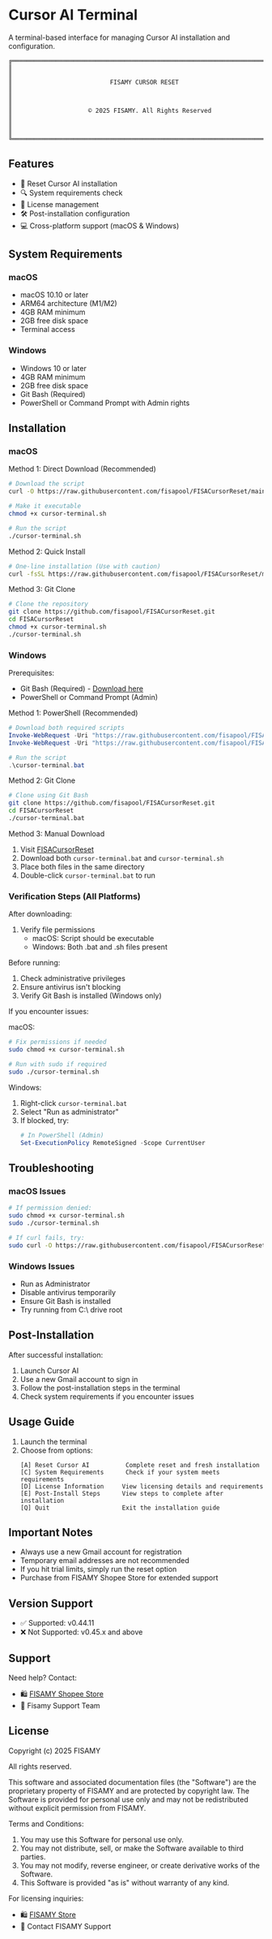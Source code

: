 # Cursor AI Terminal

A terminal-based interface for managing Cursor AI installation and configuration.

```
╔═══════════════════════════════════════════════════════════════════════════╗
║                                                                           ║
║                           FISAMY CURSOR RESET                             ║
║                                                                           ║
║                     © 2025 FISAMY. All Rights Reserved                    ║
║                                                                           ║
╚═══════════════════════════════════════════════════════════════════════════╝
```

## Features

- 🔄 Reset Cursor AI installation
- 🔍 System requirements check
- 📝 License management
- 🛠️ Post-installation configuration
- 💻 Cross-platform support (macOS & Windows)

## System Requirements

### macOS
- macOS 10.10 or later
- ARM64 architecture (M1/M2)
- 4GB RAM minimum
- 2GB free disk space
- Terminal access

### Windows
- Windows 10 or later
- 4GB RAM minimum
- 2GB free disk space
- Git Bash (Required)
- PowerShell or Command Prompt with Admin rights

## Installation

### macOS

Method 1: Direct Download (Recommended)
```bash
# Download the script
curl -O https://raw.githubusercontent.com/fisapool/FISACursorReset/main/cursor-terminal.sh

# Make it executable
chmod +x cursor-terminal.sh

# Run the script
./cursor-terminal.sh
```

Method 2: Quick Install
```bash
# One-line installation (Use with caution)
curl -fsSL https://raw.githubusercontent.com/fisapool/FISACursorReset/main/cursor-terminal.sh | bash
```

Method 3: Git Clone
```bash
# Clone the repository
git clone https://github.com/fisapool/FISACursorReset.git
cd FISACursorReset
chmod +x cursor-terminal.sh
./cursor-terminal.sh
```

### Windows

Prerequisites:
- Git Bash (Required) - [Download here](https://git-scm.com/download/win)
- PowerShell or Command Prompt (Admin)

Method 1: PowerShell (Recommended)
```powershell
# Download both required scripts
Invoke-WebRequest -Uri "https://raw.githubusercontent.com/fisapool/FISACursorReset/main/cursor-terminal.bat" -OutFile "cursor-terminal.bat"
Invoke-WebRequest -Uri "https://raw.githubusercontent.com/fisapool/FISACursorReset/main/cursor-terminal.sh" -OutFile "cursor-terminal.sh"

# Run the script
.\cursor-terminal.bat
```

Method 2: Git Clone
```bash
# Clone using Git Bash
git clone https://github.com/fisapool/FISACursorReset.git
cd FISACursorReset
./cursor-terminal.bat
```

Method 3: Manual Download
1. Visit [FISACursorReset](https://github.com/fisapool/FISACursorReset)
2. Download both `cursor-terminal.bat` and `cursor-terminal.sh`
3. Place both files in the same directory
4. Double-click `cursor-terminal.bat` to run

### Verification Steps (All Platforms)

After downloading:
1. Verify file permissions
   - macOS: Script should be executable
   - Windows: Both .bat and .sh files present

Before running:
1. Check administrative privileges
2. Ensure antivirus isn't blocking
3. Verify Git Bash is installed (Windows only)

If you encounter issues:

macOS:
```bash
# Fix permissions if needed
sudo chmod +x cursor-terminal.sh

# Run with sudo if required
sudo ./cursor-terminal.sh
```

Windows:
1. Right-click `cursor-terminal.bat`
2. Select "Run as administrator"
3. If blocked, try:
   ```powershell
   # In PowerShell (Admin)
   Set-ExecutionPolicy RemoteSigned -Scope CurrentUser
   ```

## Troubleshooting

### macOS Issues
```bash
# If permission denied:
sudo chmod +x cursor-terminal.sh
sudo ./cursor-terminal.sh

# If curl fails, try:
sudo curl -O https://raw.githubusercontent.com/fisapool/FISACursorReset/main/cursor-terminal.sh
```

### Windows Issues
- Run as Administrator
- Disable antivirus temporarily
- Ensure Git Bash is installed
- Try running from C:\ drive root

## Post-Installation

After successful installation:
1. Launch Cursor AI
2. Use a new Gmail account to sign in
3. Follow the post-installation steps in the terminal
4. Check system requirements if you encounter issues

## Usage Guide

1. Launch the terminal
2. Choose from options:
   ```
   [A] Reset Cursor AI          Complete reset and fresh installation
   [C] System Requirements      Check if your system meets requirements
   [D] License Information     View licensing details and requirements
   [E] Post-Install Steps      View steps to complete after installation
   [Q] Quit                    Exit the installation guide
   ```

## Important Notes

- Always use a new Gmail account for registration
- Temporary email addresses are not recommended
- If you hit trial limits, simply run the reset option
- Purchase from FISAMY Shopee Store for extended support

## Version Support

- ✅ Supported: v0.44.11
- ❌ Not Supported: v0.45.x and above

## Support

Need help? Contact:
- 🛍️ [FISAMY Shopee Store](https://fisamy.rhinopal.top/)
- 📧 Fisamy Support Team

## License

Copyright (c) 2025 FISAMY

All rights reserved.

This software and associated documentation files (the "Software") are the proprietary 
property of FISAMY and are protected by copyright law. The Software is provided for 
personal use only and may not be redistributed without explicit permission from FISAMY.

Terms and Conditions:

1. You may use this Software for personal use only.
2. You may not distribute, sell, or make the Software available to third parties.
3. You may not modify, reverse engineer, or create derivative works of the Software.
4. This Software is provided "as is" without warranty of any kind.

For licensing inquiries:
- 🛍️ [FISAMY Store](https://shopee.com.my/fisa_trading?)
- 📧 Contact FISAMY Support